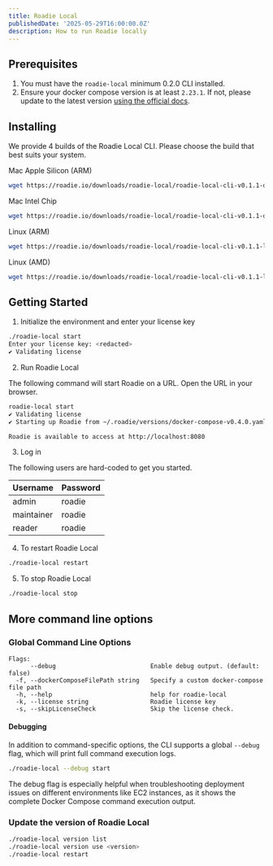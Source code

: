 ```yaml
---
title: Roadie Local
publishedDate: '2025-05-29T16:00:00.0Z'
description: How to run Roadie locally
---
```


## Prerequisites

1. You must have the `roadie-local` minimum 0.2.0 CLI installed.
2. Ensure your docker compose version is at least `2.23.1`. If not, please update to the latest version [using the official docs](https://docs.docker.com/compose/).

## Installing

We provide 4 builds of the Roadie Local CLI. Please choose the build that best suits your system.


Mac Apple Silicon (ARM)

```bash
wget https://roadie.io/downloads/roadie-local/roadie-local-cli-v0.1.1-darwin-arm64
```

Mac Intel Chip

```bash
wget https://roadie.io/downloads/roadie-local/roadie-local-cli-v0.1.1-darwin-amd64
```

Linux (ARM)

```bash
wget https://roadie.io/downloads/roadie-local/roadie-local-cli-v0.1.1-linux-arm64
```

Linux (AMD)

```bash
wget https://roadie.io/downloads/roadie-local/roadie-local-cli-v0.1.1-linux-amd64
```



## Getting Started


1. Initialize the environment and enter your license key

```bash
./roadie-local start
Enter your license key: <redacted>
✔ Validating license
```

2. Run Roadie Local

The following command will start Roadie on a URL. Open the URL in your browser.

```bash
roadie-local start
✔ Validating license
✔ Starting up Roadie from ~/.roadie/versions/docker-compose-v0.4.0.yaml

Roadie is available to access at http://localhost:8080
```

3. Log in

The following users are hard-coded to get you started.

| Username   | Password |
|------------|----------|
| admin      | roadie   |
| maintainer | roadie   |
| reader     | roadie   |

4. To restart Roadie Local

```bash
./roadie-local restart
```

5. To stop Roadie Local

```bash
./roadie-local stop
```

## More command line options

### Global Command Line Options

```
Flags:
      --debug                          Enable debug output. (default: false)
  -f, --dockerComposeFilePath string   Specify a custom docker-compose file path
  -h, --help                           help for roadie-local
  -k, --license string                 Roadie license key
  -s, --skipLicenseCheck               Skip the license check.
```

#### Debugging

In addition to command-specific options, the CLI supports a global `--debug` flag, which will
print full command execution logs.

```bash
./roadie-local --debug start
```

The debug flag is especially helpful when troubleshooting deployment issues on different
environments like EC2 instances, as it shows the complete Docker Compose command execution output.

### Update the version of Roadie Local

```bash
./roadie-local version list
./roadie-local version use <version>
./roadie-local restart
```
